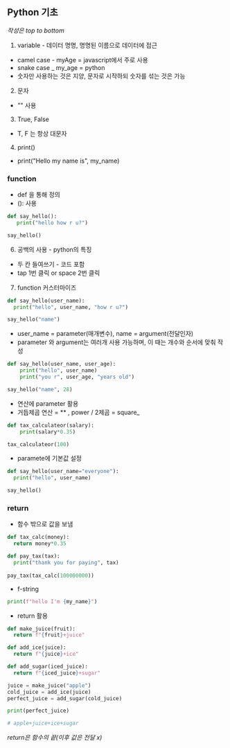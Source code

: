 ## Python 기초


_작성은 top to bottom_

1. variable - 데이터 명명, 명명된 이름으로 데이터에 접근

* camel case - myAge = javascript에서 주로 사용
* snake case _ my_age = python 
* 숫자만 사용하는 것은 지양, 문자로 시작하되 숫자를 섞는 것은 가능

2. 문자
* "" 사용

3. True, False
* T, F 는 항상 대문자

4. print()
* print("Hello my name is", my_name)

### function
* def 을 통해 정의
* (): 사용

```py
def say_hello():
   print("hello how r u?")

say_hello()
```

6. 공백의 사용 - python의 특징
* 두 칸 들여쓰기 - 코드 포함
* tap 1번 클릭 or space 2번 클릭

7. function 커스터마이즈

```py
def say_hello(user_name):
  print("hello", user_name, "how r u?")

say_hello("name")
```

* user_name = parameter(매개변수), name = argument(전달인자)
* parameter 와 argument는 여러개 사용 가능하며, 이 때는 개수와 순서에 맞춰 작성

```py
def say_hello(user_name, user_age):
    print("hello", user_name)
    print("you r", user_age, "years old")

say_hello("name", 28)
```

* 연산에 parameter 활용 
* 거듭제곱 연산 = ** , power / 2제곱 = square_

```py
def tax_calculateor(salary):
    print(salary*0.35)

tax_calculateor(100)
```
* paramete에 기본값 설정

```py
def say_hello(user_name="everyone"):
  print("hello", user_name)

say_hello()
```

### return
* 함수 밖으로 값을 보냄

```py
def tax_calc(money):
  return money*0.35

def pay_tax(tax):
  print("thank you for paying", tax)
  
pay_tax(tax_calc(100000000))
```

* f-string

```py
print(f"hello I'm {my_name}")
```
* return 활용

```py
def make_juice(fruit):
  return f"{fruit}+juice"

def add_ice(juice):
  return f"{juice}+ice"

def add_sugar(iced_juice):
  return f"{iced_juice}+sugar"

juice = make_juice("apple")
cold_juice = add_ice(juice)
perfect_juice = add_sugar(cold_juice)

print(perfect_juice)

# apple+juice+ice+sugar
```

_return은 함수의 끝(이후 값은 전달 x)_